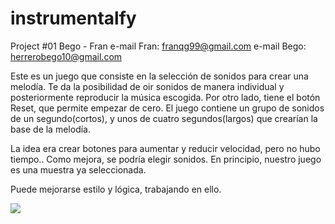 # instrumentalfy
Project #01 Bego - Fran
e-mail Fran: franqg99@gmail.com
e-mail Bego: herrerobego10@gmail.com

Este es un juego que consiste en la selección de sonidos para crear una melodía. Te da la posibilidad de oir sonidos de manera individual y posteriormente reproducir la música escogida.
Por otro lado, tiene el botón Reset, que permite empezar de cero.
El juego contiene un grupo de sonidos de un segundo(cortos), y unos de cuatro segundos(largos) que crearían la base de la melodía.


La idea era crear botones para aumentar y reducir velocidad, pero no hubo tiempo.. Como mejora, se podría elegir sonidos. En principio, nuestro juego es una muestra ya seleccionada.

Puede mejorarse estilo y lógica, trabajando en ello.

![]('./images/CapturaJuego.png')
